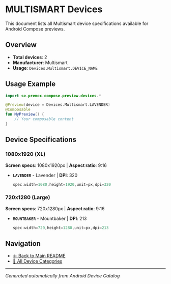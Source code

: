 # MULTISMART Devices

This document lists all Multismart device specifications available for Android Compose previews.

## Overview

- **Total devices**: 2
- **Manufacturer**: Multismart
- **Usage**: `Devices.Multismart.DEVICE_NAME`

## Usage Example

```kotlin
import se.premex.compose.preview.devices.*

@Preview(device = Devices.Multismart.LAVENDER)
@Composable
fun MyPreview() {
    // Your composable content
}
```

## Device Specifications

### 1080x1920 (XL)

**Screen specs**: 1080x1920px | **Aspect ratio**: 9:16

- **`LAVENDER`** - Lavender | **DPI**: 320
  ```kotlin
  spec:width=1080,height=1920,unit=px,dpi=320
  ```

### 720x1280 (Large)

**Screen specs**: 720x1280px | **Aspect ratio**: 9:16

- **`MOUNTBAKER`** - Mountbaker | **DPI**: 213
  ```kotlin
  spec:width=720,height=1280,unit=px,dpi=213
  ```

## Navigation

- [← Back to Main README](../../README.md)
- [📱 All Device Categories](../README.md)

---
*Generated automatically from Android Device Catalog*
